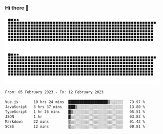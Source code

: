 ### Hi there 👋

![GitHub Snake Light](https://raw.githubusercontent.com/jichangee/jichangee/output/github-snake.svg#gh-light-mode-only)
![GitHub Snake dark](https://raw.githubusercontent.com/jichangee/jichangee/output/github-snake-dark.svg#gh-dark-mode-only)

<!--START_SECTION:waka-->

```text
From: 05 February 2023 - To: 12 February 2023

Vue.js       19 hrs 24 mins  ██████████████████▒░░░░░░   73.97 %
JavaScript   3 hrs 37 mins   ███▒░░░░░░░░░░░░░░░░░░░░░   13.80 %
TypeScript   1 hr 26 mins    █▒░░░░░░░░░░░░░░░░░░░░░░░   05.51 %
JSON         1 hr            █░░░░░░░░░░░░░░░░░░░░░░░░   03.83 %
Markdown     22 mins         ▒░░░░░░░░░░░░░░░░░░░░░░░░   01.42 %
SCSS         12 mins         ▒░░░░░░░░░░░░░░░░░░░░░░░░   00.81 %
```

<!--END_SECTION:waka-->

<!--
![GitHub Snake Light](github-snake.svg#gh-light-mode-only)
![GitHub Snake dark](github-snake-dark.svg#gh-dark-mode-only)
-->

<!--
**jichangee/jichangee** is a ✨ _special_ ✨ repository because its `README.md` (this file) appears on your GitHub profile.

Here are some ideas to get you started:

- 🔭 I’m currently working on ...
- 🌱 I’m currently learning ...
- 👯 I’m looking to collaborate on ...
- 🤔 I’m looking for help with ...
- 💬 Ask me about ...
- 📫 How to reach me: ...
- 😄 Pronouns: ...
- ⚡ Fun fact: ...
-->
